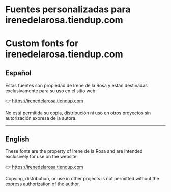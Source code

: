 # Fuentes personalizadas para irenedelarosa.tiendup.com  
# Custom fonts for irenedelarosa.tiendup.com

## Español

Estas fuentes son propiedad de Irene de la Rosa y están destinadas exclusivamente para su uso en el sitio web:

👉 https://irenedelarosa.tiendup.com

No está permitida su copia, distribución ni uso en otros proyectos sin autorización expresa de la autora.

---

## English

These fonts are the property of Irene de la Rosa and are intended exclusively for use on the website:

👉 https://irenedelarosa.tiendup.com

Copying, distribution, or use in other projects is not permitted without the express authorization of the author.
